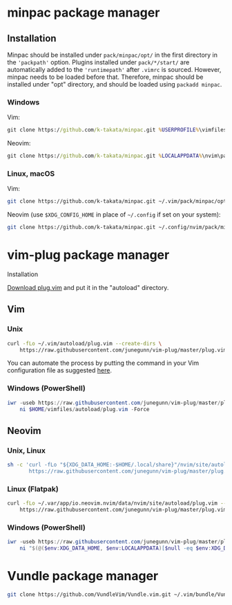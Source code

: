 # minpac package manager

Installation
------------

Minpac should be installed under `pack/minpac/opt/` in the first directory
in the `'packpath'` option.
Plugins installed under `pack/*/start/` are automatically added to the `'runtimepath'` after `.vimrc` is sourced. However, minpac needs to be loaded before that. Therefore, minpac should be installed under "opt" directory, and should be loaded using `packadd minpac`.

### Windows

Vim:

```cmd
git clone https://github.com/k-takata/minpac.git %USERPROFILE%\vimfiles\pack\minpac\opt\minpac
```

Neovim:

```cmd
git clone https://github.com/k-takata/minpac.git %LOCALAPPDATA%\nvim\pack\minpac\opt\minpac
```

### Linux, macOS

Vim:

```sh
git clone https://github.com/k-takata/minpac.git ~/.vim/pack/minpac/opt/minpac
```

Neovim (use `$XDG_CONFIG_HOME` in place of `~/.config` if set on your system):

```sh
git clone https://github.com/k-takata/minpac.git ~/.config/nvim/pack/minpac/opt/minpac
```

# vim-plug package manager

Installation

[Download plug.vim](https://raw.githubusercontent.com/junegunn/vim-plug/master/plug.vim)
and put it in the "autoload" directory.

## Vim

### Unix

```sh
curl -fLo ~/.vim/autoload/plug.vim --create-dirs \
    https://raw.githubusercontent.com/junegunn/vim-plug/master/plug.vim
```

You can automate the process by putting the command in your Vim configuration
file as suggested [here][auto].

[auto]: https://github.com/junegunn/vim-plug/wiki/tips#automatic-installation

### Windows (PowerShell)

```powershell
iwr -useb https://raw.githubusercontent.com/junegunn/vim-plug/master/plug.vim |`
    ni $HOME/vimfiles/autoload/plug.vim -Force
```

## Neovim

### Unix, Linux

```sh
sh -c 'curl -fLo "${XDG_DATA_HOME:-$HOME/.local/share}"/nvim/site/autoload/plug.vim --create-dirs \
       https://raw.githubusercontent.com/junegunn/vim-plug/master/plug.vim'
```

### Linux (Flatpak)

```sh
curl -fLo ~/.var/app/io.neovim.nvim/data/nvim/site/autoload/plug.vim --create-dirs \
    https://raw.githubusercontent.com/junegunn/vim-plug/master/plug.vim
```

### Windows (PowerShell)

```powershell
iwr -useb https://raw.githubusercontent.com/junegunn/vim-plug/master/plug.vim |`
    ni "$(@($env:XDG_DATA_HOME, $env:LOCALAPPDATA)[$null -eq $env:XDG_DATA_HOME])/nvim-data/site/autoload/plug.vim" -Force
```

# Vundle package manager

```sh
git clone https://github.com/VundleVim/Vundle.vim.git ~/.vim/bundle/Vundle.vim
```

